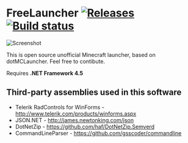# FreeLauncher [![Releases](https://img.shields.io/github/release/dedepete/FreeLauncher.svg)](https://github.com/k0shk0sh/FastHub/releases/latest) [![Build status](https://ci.appveyor.com/api/projects/status/bmha8jjjrptoa76j?svg=true)](https://ci.appveyor.com/project/dedepete/freelauncher)

![Screenshot](http://img04.imgland.net/KS3BisZ.png)

This is open source unofficial Minecraft launcher, based on dotMCLauncher. Feel free to contibute.

Requires **.NET Framework 4.5**

## Third-party assemblies used in this software
* Telerik RadControls for WinForms - http://www.telerik.com/products/winforms.aspx
* JSON.NET                         - http://james.newtonking.com/json
* DotNetZip                        - https://github.com/haf/DotNetZip.Semverd
* CommandLineParser                - https://github.com/gsscoder/commandline
